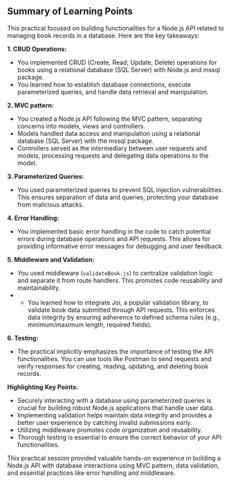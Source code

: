 ## Summary of Learning Points

This practical focused on building functionalities for a Node.js API related to managing book records in a database. Here are the key takeaways:

**1. CRUD Operations:**

- You implemented CRUD (Create, Read, Update, Delete) operations for books using a relational database (SQL Server) with Node.js and mssql package.
- You learned how to establish database connections, execute parameterized queries, and handle data retrieval and manipulation.

**2. MVC pattern:**

- You created a Node.js API following the MVC pattern, separating concerns into models, views and controllers.
- Models handled data access and manipulation using a relational database (SQL Server) with the mssql package.
- Controllers served as the intermediary between user requests and models, processing requests and delegating data operations to the model.

**3. Parameterized Queries:**

- You used parameterized queries to prevent SQL injection vulnerabilities. This ensures separation of data and queries, protecting your database from malicious attacks.

**4. Error Handling:**

- You implemented basic error handling in the code to catch potential errors during database operations and API requests. This allows for providing informative error messages for debugging and user feedback.

**5. Middleware and Validation:**

- You used middleware (`validateBook.js`) to centralize validation logic and separate it from route handlers. This promotes code reusability and maintainability.
- - You learned how to integrate Joi, a popular validation library, to validate book data submitted through API requests. This enforces data integrity by ensuring adherence to defined schema rules (e.g., minimum/maximum length, required fields).

**6. Testing:**

- The practical implicitly emphasizes the importance of testing the API functionalities. You can use tools like Postman to send requests and verify responses for creating, reading, updating, and deleting book records.

**Highlighting Key Points:**

- Securely interacting with a database using parameterized queries is crucial for building robust Node.js applications that handle user data.
- Implementing validation helps maintain data integrity and provides a better user experience by catching invalid submissions early.
- Utilizing middleware promotes code organization and reusability.
- Thorough testing is essential to ensure the correct behavior of your API functionalities.

This practical session provided valuable hands-on experience in building a Node.js API with database interactions using MVC pattern, data validation, and essential practices like error handling and middleware.

